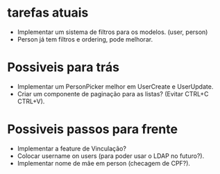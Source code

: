 # tarefas atuais

-   Implementar um sistema de filtros para os modelos. (user, person)
-   Person já tem filtros e ordering, pode melhorar.

# Possiveis para trás

-   Implementar um PersonPicker melhor em UserCreate e UserUpdate.
-   Criar um componente de paginação para as listas? (Evitar CTRL+C CTRL+V).

# Possiveis passos para frente

-   Implementar a feature de Vinculação?
-   Colocar username on users (para poder usar o LDAP no futuro?).
-   Implementar nome de mãe em person (checagem de CPF?).
